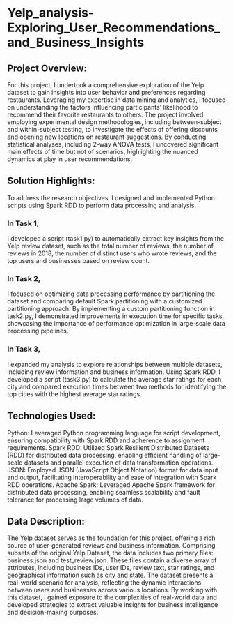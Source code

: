 # Yelp_analysis-Exploring_User_Recommendations_and_Business_Insights

## Project Overview:
For this project, I undertook a comprehensive exploration of the Yelp dataset to gain insights into user behavior and preferences regarding restaurants. Leveraging my expertise in data mining and analytics, I focused on understanding the factors influencing participants' likelihood to recommend their favorite restaurants to others. The project involved employing experimental design methodologies, including between-subject and within-subject testing, to investigate the effects of offering discounts and opening new locations on restaurant suggestions. By conducting statistical analyses, including 2-way ANOVA tests, I uncovered significant main effects of time but not of scenarios, highlighting the nuanced dynamics at play in user recommendations.

## Solution Highlights:
To address the research objectives, I designed and implemented Python scripts using Spark RDD to perform data processing and analysis. 

### In Task 1, 
I developed a script (task1.py) to automatically extract key insights from the Yelp review dataset, such as the total number of reviews, the number of reviews in 2018, the number of distinct users who wrote reviews, and the top users and businesses based on review count.

### In Task 2, 
I focused on optimizing data processing performance by partitioning the dataset and comparing default Spark partitioning with a customized partitioning approach. By implementing a custom partitioning function in task2.py, I demonstrated improvements in execution time for specific tasks, showcasing the importance of performance optimization in large-scale data processing pipelines.

### In Task 3, 
I expanded my analysis to explore relationships between multiple datasets, including review information and business information. Using Spark RDD, I developed a script (task3.py) to calculate the average star ratings for each city and compared execution times between two methods for identifying the top cities with the highest average star ratings.

## Technologies Used:

Python: Leveraged Python programming language for script development, ensuring compatibility with Spark RDD and adherence to assignment requirements.
Spark RDD: Utilized Spark Resilient Distributed Datasets (RDD) for distributed data processing, enabling efficient handling of large-scale datasets and parallel execution of data transformation operations.
JSON: Employed JSON (JavaScript Object Notation) format for data input and output, facilitating interoperability and ease of integration with Spark RDD operations.
Apache Spark: Leveraged Apache Spark framework for distributed data processing, enabling seamless scalability and fault tolerance for processing large volumes of data.

## Data Description:
The Yelp dataset serves as the foundation for this project, offering a rich source of user-generated reviews and business information. Comprising subsets of the original Yelp Dataset, the data includes two primary files: business.json and test_review.json. These files contain a diverse array of attributes, including business IDs, user IDs, review text, star ratings, and geographical information such as city and state. The dataset presents a real-world scenario for analysis, reflecting the dynamic interactions between users and businesses across various locations. By working with this dataset, I gained exposure to the complexities of real-world data and developed strategies to extract valuable insights for business intelligence and decision-making purposes.
